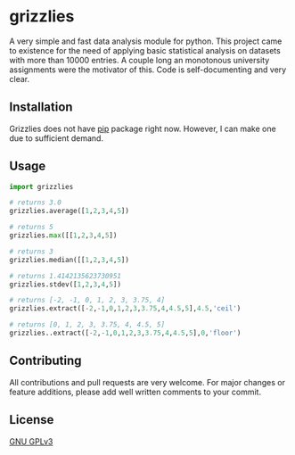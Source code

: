 # grizzlies

A very simple and fast data analysis module for python. This project came to existence for the need of applying basic statistical analysis on datasets with more than 10000 entries. A couple long an monotonous university assignments were the motivator of this. Code is self-documenting and very clear.

## Installation

Grizzlies does not have [pip](https://pip.pypa.io/en/stable/) package right now. However, I can make one due to sufficient demand.

## Usage

```python
import grizzlies

# returns 3.0
grizzlies.average([1,2,3,4,5])

# returns 5
grizzlies.max([[1,2,3,4,5])

# returns 3
grizzlies.median([[1,2,3,4,5])

# returns 1.4142135623730951
grizzlies.stdev([1,2,3,4,5])

# returns [-2, -1, 0, 1, 2, 3, 3.75, 4]
grizzlies.extract([-2,-1,0,1,2,3,3.75,4,4.5,5],4.5,'ceil')

# returns [0, 1, 2, 3, 3.75, 4, 4.5, 5]
grizzlies..extract([-2,-1,0,1,2,3,3.75,4,4.5,5],0,'floor')
```

## Contributing
All contributions and pull requests are very welcome. For major changes or feature additions, please add well written comments to your commit.

## License
[GNU GPLv3](https://choosealicense.com/licenses/gpl-3.0/)

